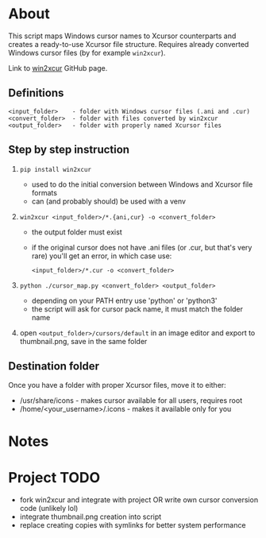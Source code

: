 # About
This script maps Windows cursor names to Xcursor counterparts and creates a ready-to-use Xcursor file structure.
Requires already converted Windows cursor files (by for example `win2xcur`).

Link to [win2xcur] GitHub page.

[win2xcur]: https://github.com/quantum5/win2xcur/tree/master

## Definitions
    <input_folder>    - folder with Windows cursor files (.ani and .cur)
    <convert_folder>  - folder with files converted by win2xcur
    <output_folder>   - folder with properly named Xcursor files

## Step by step instruction

1.     pip install win2xcur
    - used to do the initial conversion between Windows and Xcursor file formats
    - can (and probably should) be used with a venv

2.     win2xcur <input_folder>/*.{ani,cur} -o <convert_folder>
    - the output folder must exist
    - if the original cursor does not have .ani files (or .cur, but that's very rare) you'll get an error, in which case use:
      
      `<input_folder>/*.cur -o <convert_folder>`

3.     python ./cursor_map.py <convert_folder> <output_folder>
    - depending on your PATH entry use 'python' or 'python3'
    - the script will ask for cursor pack name, it must match the folder name

4. open `<output_folder>/cursors/default` in an image editor and export to thumbnail.png, save in the same folder


## Destination folder
Once you have a folder with proper Xcursor files, move it to either:
- /usr/share/icons - makes cursor available for all users, requires root
- /home/<your_username>/.icons - makes it available only for you


# Notes


# Project TODO
- fork win2xcur and integrate with project OR write own cursor conversion code (unlikely lol)
- integrate thumbnail.png creation into script
- replace creating copies with symlinks for better system performance
